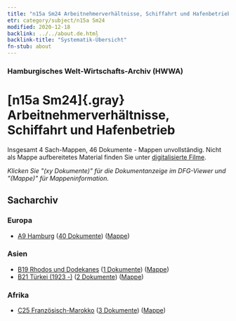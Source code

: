 ```yaml
---
title: "n15a Sm24 Arbeitnehmerverhältnisse, Schiffahrt und Hafenbetrieb"
etr: category/subject/n15a Sm24
modified: 2020-12-18
backlink: ../../about.de.html
backlink-title: "Systematik-Übersicht"
fn-stub: about
---
```


### Hamburgisches Welt-Wirtschafts-Archiv (HWWA)
# [n15a Sm24]{.gray}&#8201; Arbeitnehmerverhältnisse, Schiffahrt und Hafenbetrieb&#160; 




Insgesamt 4 Sach-Mappen, 46 Dokumente - Mappen unvollständig.
Nicht als Mappe aufbereitetes Material finden Sie unter [digitalisierte Filme](/film/h1_sh).

_Klicken Sie "(xy Dokumente)" für die Dokumentanzeige im DFG-Viewer und "(Mappe)" für Mappeninformation._

## Sacharchiv




### Europa

- [A9 Hamburg](../../../geo/about.de.html#A9) (<a href="https://dfg-viewer.de/show/?tx_dlf[id]=https://pm20.zbw.eu/mets/sh/1409xx/140905/1618xx/161828/public.mets.de.xml" target="_blank">40 Dokumente</a>) ([Mappe](http://purl.org/pressemappe20/folder/sh/140905,161828))

### Asien

- [B19 Rhodos und Dodekanes](../../../geo/about.de.html#B19) (<a href="https://dfg-viewer.de/show/?tx_dlf[id]=https://pm20.zbw.eu/mets/sh/1411xx/141106/1618xx/161828/public.mets.de.xml" target="_blank">1 Dokumente</a>) ([Mappe](http://purl.org/pressemappe20/folder/sh/141106,161828))
- [B21 Türkei (1923 -)](../../../geo/about.de.html#B21) (<a href="https://dfg-viewer.de/show/?tx_dlf[id]=https://pm20.zbw.eu/mets/sh/1411xx/141111/1618xx/161828/public.mets.de.xml" target="_blank">2 Dokumente</a>) ([Mappe](http://purl.org/pressemappe20/folder/sh/141111,161828))

### Afrika

- [C25 Französisch-Marokko](../../../geo/about.de.html#C25) (<a href="https://dfg-viewer.de/show/?tx_dlf[id]=https://pm20.zbw.eu/mets/sh/1413xx/141358/1618xx/161828/public.mets.de.xml" target="_blank">3 Dokumente</a>) ([Mappe](http://purl.org/pressemappe20/folder/sh/141358,161828))


